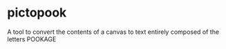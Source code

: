 # pictopook
A tool to convert the contents of a canvas to text entirely composed of the letters POOKAGE
